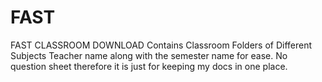 # FAST
FAST CLASSROOM DOWNLOAD
Contains Classroom Folders of Different Subjects
Teacher name along with the semester name for ease.
No question sheet therefore it is just for keeping my docs in one place.
